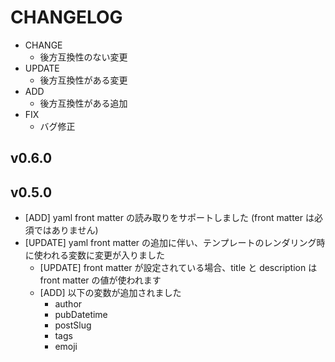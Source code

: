# CHANGELOG

- CHANGE
    - 後方互換性のない変更
- UPDATE
    - 後方互換性がある変更
- ADD
    - 後方互換性がある追加
- FIX
    - バグ修正


## v0.6.0



## v0.5.0

- [ADD] yaml front matter の読み取りをサポートしました (front matter は必須ではありません)
- [UPDATE] yaml front matter の追加に伴い、テンプレートのレンダリング時に使われる変数に変更が入りました
    - [UPDATE] front matter が設定されている場合、title と description は front matter の値が使われます
    - [ADD] 以下の変数が追加されました
        - author
        - pubDatetime
        - postSlug
        - tags
        - emoji
